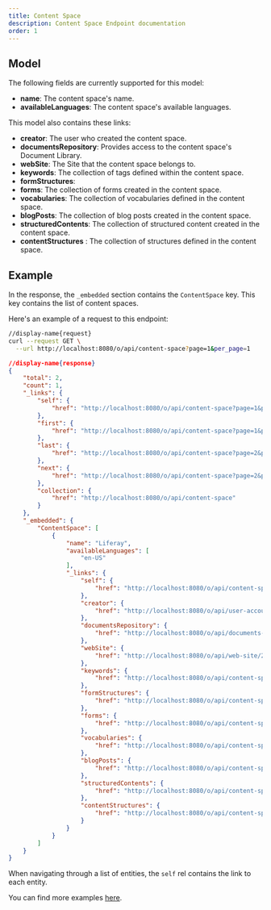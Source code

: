 ```yaml
---
title: Content Space
description: Content Space Endpoint documentation
order: 1
---
```


## Model

The following fields are currently supported for this model:

* **name**: The content space's name.
* **availableLanguages**: The content space's available languages.

This model also contains these links:

* **creator**: The user who created the content space.
* **documentsRepository**: Provides access to the content space's Document Library.
* **webSite**: The Site that the content space belongs to. 
* **keywords**: The collection of tags defined within the content space.
* **formStructures**: 
* **forms**: The collection of forms created in the content space.
* **vocabularies**: The collection of vocabularies defined in the content space.
* **blogPosts**: The collection of blog posts created in the content space.
* **structuredContents**: The collection of structured content created in the content space.
* **contentStructures** : The collection of structures defined in the content space.

## Example

In the response, the `_embedded` section contains the `ContentSpace` key. This key contains the list of content spaces.

Here's an example of a request to this endpoint:

```bash
//display-name{request}
curl --request GET \
  --url http://localhost:8080/o/api/content-space?page=1&per_page=1
```

```json
//display-name{response}
{
    "total": 2,
    "count": 1,
    "_links": {
        "self": {
            "href": "http://localhost:8080/o/api/content-space?page=1&per_page=1"
        },
        "first": {
            "href": "http://localhost:8080/o/api/content-space?page=1&per_page=1"
        },
        "last": {
            "href": "http://localhost:8080/o/api/content-space?page=2&per_page=1"
        },
        "next": {
            "href": "http://localhost:8080/o/api/content-space?page=2&per_page=1"
        },
        "collection": {
            "href": "http://localhost:8080/o/api/content-space"
        }
    },
    "_embedded": {
        "ContentSpace": [
            {
                "name": "Liferay",
                "availableLanguages": [
                    "en-US"
                ],
                "_links": {
                    "self": {
                        "href": "http://localhost:8080/o/api/content-space/20199"
                    },
                    "creator": {
                        "href": "http://localhost:8080/o/api/user-account/20176"
                    },
                    "documentsRepository": {
                        "href": "http://localhost:8080/o/api/documents-repository/20199"
                    },
                    "webSite": {
                        "href": "http://localhost:8080/o/api/web-site/20199"
                    },
                    "keywords": {
                        "href": "http://localhost:8080/o/api/content-space/20199/keywords"
                    },
                    "formStructures": {
                        "href": "http://localhost:8080/o/api/content-space/20199/form-structures"
                    },
                    "forms": {
                        "href": "http://localhost:8080/o/api/content-space/20199/form"
                    },
                    "vocabularies": {
                        "href": "http://localhost:8080/o/api/content-space/20199/vocabularies"
                    },
                    "blogPosts": {
                        "href": "http://localhost:8080/o/api/content-space/20199/blog-posting"
                    },
                    "structuredContents": {
                        "href": "http://localhost:8080/o/api/content-space/20199/structured-contents"
                    },
                    "contentStructures": {
                        "href": "http://localhost:8080/o/api/content-space/20199/content-structures"
                    }
                }
            }
        ]
    }
}
```

When navigating through a list of entities, the `self` rel contains the link to each entity. 

You can find more examples [here](/docs/content-space/examples.html).
